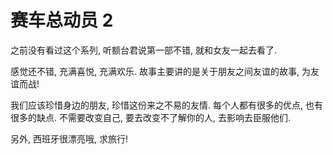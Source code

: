 # 赛车总动员 2

之前没有看过这个系列, 听额台君说第一部不错, 就和女友一起去看了.

感觉还不错, 充满喜悦, 充满欢乐. 故事主要讲的是关于朋友之间友谊的故事, 为友谊而战!

我们应该珍惜身边的朋友, 珍惜这份来之不易的友情. 每个人都有很多的优点, 也有很多的缺点. 不需要改变自己, 要去改变不了解你的人, 去影响去臣服他们.

另外, 西班牙很漂亮哦, 求旅行!
